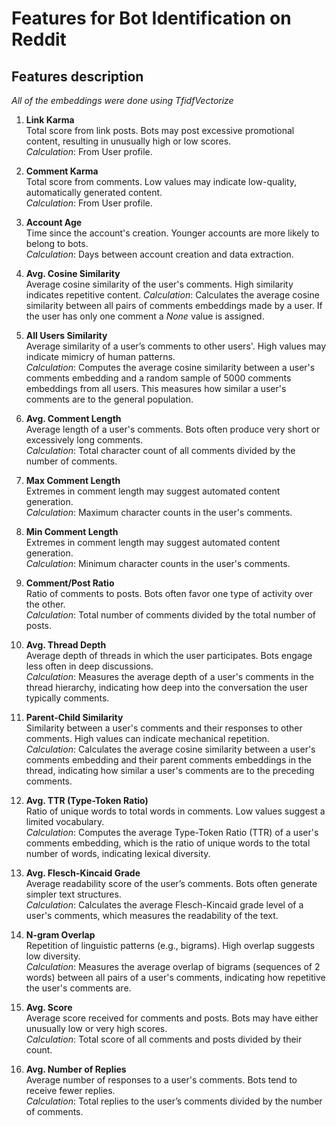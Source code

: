 # Features for Bot Identification on Reddit

## Features description

*All of the embeddings were done using TfidfVectorize*

1. **Link Karma**  
   Total score from link posts. Bots may post excessive promotional content, resulting in unusually high or low scores.  
   *Calculation*: From User profile.

2. **Comment Karma**  
   Total score from comments. Low values may indicate low-quality, automatically generated content.  
   *Calculation*: From User profile.

3. **Account Age**  
   Time since the account's creation. Younger accounts are more likely to belong to bots.  
   *Calculation*: Days between account creation and data extraction.

4. **Avg. Cosine Similarity**  
   Average cosine similarity of the user's comments. High similarity indicates repetitive content.
   *Calculation*: Calculates the average cosine similarity between all pairs of comments embeddings made by a user. If the user has only one comment a *None* value is assigned.

5. **All Users Similarity**  
   Average similarity of a user’s comments to other users'. High values may indicate mimicry of human patterns.  
   *Calculation*: Computes the average cosine similarity between a user's comments embedding and a random sample of 5000 comments embeddings from all users. This measures how similar a user's comments are to the general population.

6. **Avg. Comment Length**  
   Average length of a user's comments. Bots often produce very short or excessively long comments.  
   *Calculation*: Total character count of all comments divided by the number of comments.

7. **Max Comment Length**  
   Extremes in comment length may suggest automated content generation.  
   *Calculation*: Maximum character counts in the user's comments.

8. **Min Comment Length**  
   Extremes in comment length may suggest automated content generation.  
   *Calculation*: Minimum character counts in the user's comments.

9. **Comment/Post Ratio**  
   Ratio of comments to posts. Bots often favor one type of activity over the other.  
   *Calculation*: Total number of comments divided by the total number of posts.

10. **Avg. Thread Depth**  
   Average depth of threads in which the user participates. Bots engage less often in deep discussions.  
   *Calculation*: Measures the average depth of a user's comments in the thread hierarchy, indicating how deep into the conversation the user typically comments.

11. **Parent-Child Similarity**  
   Similarity between a user's comments and their responses to other comments. High values can indicate mechanical repetition.  
   *Calculation*: Calculates the average cosine similarity between a user's comments embedding and their parent comments embeddings in the thread, indicating how similar a user's comments are to the preceding comments.

12. **Avg. TTR (Type-Token Ratio)**  
   Ratio of unique words to total words in comments. Low values suggest a limited vocabulary.  
   *Calculation*: Computes the average Type-Token Ratio (TTR) of a user's comments embedding, which is the ratio of unique words to the total number of words, indicating lexical diversity.

13. **Avg. Flesch-Kincaid Grade**  
   Average readability score of the user’s comments. Bots often generate simpler text structures.  
   *Calculation*: Calculates the average Flesch-Kincaid grade level of a user's comments, which measures the readability of the text.

14. **N-gram Overlap**  
   Repetition of linguistic patterns (e.g., bigrams). High overlap suggests low diversity.  
   *Calculation*: Measures the average overlap of bigrams (sequences of 2 words) between all pairs of a user's comments, indicating how repetitive the user's comments are.

15. **Avg. Score**  
   Average score received for comments and posts. Bots may have either unusually low or very high scores.  
   *Calculation*: Total score of all comments and posts divided by their count.

16. **Avg. Number of Replies**  
   Average number of responses to a user's comments. Bots tend to receive fewer replies.  
   *Calculation*: Total replies to the user’s comments divided by the number of comments.
